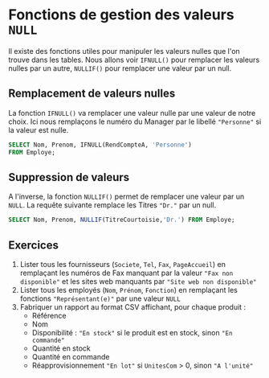 # Fonctions de gestion des valeurs `NULL`

Il existe des fonctions utiles pour manipuler les valeurs nulles que l'on trouve dans les tables. Nous allons voir `IFNULL()` pour remplacer les valeurs nulles par un autre, `NULLIF()` pour remplacer une valeur par un null.

## Remplacement de valeurs nulles

La fonction `IFNULL()` va remplacer une valeur nulle par une valeur de notre choix. Ici nous remplaçons le numéro du Manager par le libellé `"Personne"` si la valeur est nulle.

```sql
SELECT Nom, Prenom, IFNULL(RendCompteA, 'Personne')  
FROM Employe;
```

## Suppression de valeurs 

A l'inverse, la fonction `NULLIF()` permet de remplacer une valeur par un `NULL`. La requête suivante remplace les Titres `"Dr."` par un null.

```sql
SELECT Nom, Prenom, NULLIF(TitreCourtoisie,'Dr.') FROM Employe;
```

## Exercices

1. Lister tous les fournisseurs (`Societe`, `Tel`, `Fax`, `PageAccueil`) en remplaçant les numéros de Fax manquant par la valeur `"Fax non disponible"` et les sites web manquants par `"Site web non disponible"`
1. Lister tous les employés (`Nom`, `Prénom`, `Fonction`) en remplaçant les fonctions `"Représentant(e)"` par une valeur `NULL`
1. Fabriquer un rapport au format CSV affichant, pour chaque produit : 
    - Référence
    - Nom
    - Disponibilité : `"En stock"` si le produit est en stock, sinon `"En commande"`
    - Quantité en stock
    - Quantité en commande
    - Réapprovisionnement `"En lot"` si `UnitesCom` > 0, sinon  `"A l'unité"`
